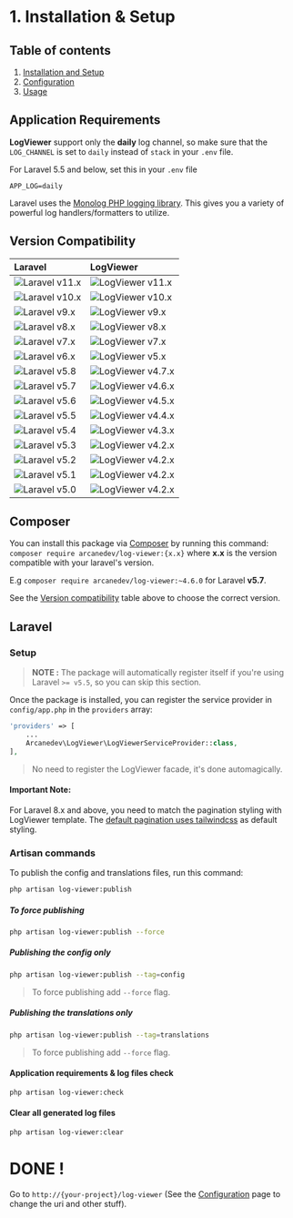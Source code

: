 # 1. Installation & Setup

## Table of contents

  1. [Installation and Setup](1.Installation-and-Setup.md)
  2. [Configuration](2.Configuration.md)
  3. [Usage](3.Usage.md)

## Application Requirements

**LogViewer** support only the **daily** log channel, so make sure that the `LOG_CHANNEL` is set to `daily` instead of `stack` in your `.env` file.

For Laravel 5.5 and below, set this in your `.env` file

`
APP_LOG=daily
`

Laravel uses the [Monolog PHP logging library](https://github.com/Seldaek/monolog). This gives you a variety of powerful log handlers/formatters to utilize.
 
## Version Compatibility

| Laravel                        | LogViewer                             |
|:-------------------------------|:--------------------------------------|
| ![Laravel v11.x][laravel_11_x] | ![LogViewer v11.x][log_viewer_11_x]   |
| ![Laravel v10.x][laravel_10_x] | ![LogViewer v10.x][log_viewer_10_x]   |
| ![Laravel v9.x][laravel_9_x]   | ![LogViewer v9.x][log_viewer_9_x]     |
| ![Laravel v8.x][laravel_8_x]   | ![LogViewer v8.x][log_viewer_8_x]     |
| ![Laravel v7.x][laravel_7_x]   | ![LogViewer v7.x][log_viewer_7_x]     |
| ![Laravel v6.x][laravel_6_x]   | ![LogViewer v5.x][log_viewer_5_x]     |
| ![Laravel v5.8][laravel_5_8]   | ![LogViewer v4.7.x][log_viewer_4_7_x] |
| ![Laravel v5.7][laravel_5_7]   | ![LogViewer v4.6.x][log_viewer_4_6_x] |
| ![Laravel v5.6][laravel_5_6]   | ![LogViewer v4.5.x][log_viewer_4_5_x] |
| ![Laravel v5.5][laravel_5_5]   | ![LogViewer v4.4.x][log_viewer_4_4_x] |
| ![Laravel v5.4][laravel_5_4]   | ![LogViewer v4.3.x][log_viewer_4_3_x] |
| ![Laravel v5.3][laravel_5_3]   | ![LogViewer v4.2.x][log_viewer_4_2_x] |
| ![Laravel v5.2][laravel_5_2]   | ![LogViewer v4.2.x][log_viewer_4_2_x] |
| ![Laravel v5.1][laravel_5_1]   | ![LogViewer v4.2.x][log_viewer_4_2_x] |
| ![Laravel v5.0][laravel_5_0]   | ![LogViewer v4.2.x][log_viewer_4_2_x] |

[laravel_11_x]:  https://img.shields.io/badge/version-11.x-blue.svg?style=flat-square "Laravel v11.x"
[laravel_10_x]:  https://img.shields.io/badge/version-10.x-blue.svg?style=flat-square "Laravel v10.x"
[laravel_9_x]:  https://img.shields.io/badge/version-9.x-blue.svg?style=flat-square "Laravel v9.x"
[laravel_8_x]:  https://img.shields.io/badge/version-8.x-blue.svg?style=flat-square "Laravel v8.x"
[laravel_7_x]:  https://img.shields.io/badge/version-7.x-blue.svg?style=flat-square "Laravel v7.x"
[laravel_6_x]:  https://img.shields.io/badge/version-6.x-blue.svg?style=flat-square "Laravel v6.x"
[laravel_5_8]:  https://img.shields.io/badge/version-5.8-blue.svg?style=flat-square "Laravel v5.8"
[laravel_5_7]:  https://img.shields.io/badge/version-5.7-blue.svg?style=flat-square "Laravel v5.7"
[laravel_5_6]:  https://img.shields.io/badge/version-5.6-blue.svg?style=flat-square "Laravel v5.6"
[laravel_5_5]:  https://img.shields.io/badge/version-5.5-blue.svg?style=flat-square "Laravel v5.5"
[laravel_5_4]:  https://img.shields.io/badge/version-5.4-blue.svg?style=flat-square "Laravel v5.4"
[laravel_5_3]:  https://img.shields.io/badge/version-5.3-blue.svg?style=flat-square "Laravel v5.3"
[laravel_5_2]:  https://img.shields.io/badge/version-5.2-blue.svg?style=flat-square "Laravel v5.2"
[laravel_5_1]:  https://img.shields.io/badge/version-5.1-blue.svg?style=flat-square "Laravel v5.1"
[laravel_5_0]:  https://img.shields.io/badge/version-5.0-blue.svg?style=flat-square "Laravel v5.0"

[log_viewer_11_x]:   https://img.shields.io/badge/version-11.x-blue.svg?style=flat-square "LogViewer v11.x"
[log_viewer_10_x]:   https://img.shields.io/badge/version-10.x-blue.svg?style=flat-square "LogViewer v10.x"
[log_viewer_9_x]:   https://img.shields.io/badge/version-9.x-blue.svg?style=flat-square "LogViewer v9.x"
[log_viewer_8_x]:   https://img.shields.io/badge/version-8.x-blue.svg?style=flat-square "LogViewer v8.x"
[log_viewer_7_x]:   https://img.shields.io/badge/version-7.x-blue.svg?style=flat-square "LogViewer v7.x"
[log_viewer_5_x]:   https://img.shields.io/badge/version-5.x-blue.svg?style=flat-square "LogViewer v5.x"
[log_viewer_4_7_x]: https://img.shields.io/badge/version-4.7.x-blue.svg?style=flat-square "LogViewer v4.7.x"
[log_viewer_4_6_x]: https://img.shields.io/badge/version-4.6.x-blue.svg?style=flat-square "LogViewer v4.6.x"
[log_viewer_4_5_x]: https://img.shields.io/badge/version-4.5.x-blue.svg?style=flat-square "LogViewer v4.5.x"
[log_viewer_4_4_x]: https://img.shields.io/badge/version-4.4.x-blue.svg?style=flat-square "LogViewer v4.4.x"
[log_viewer_4_3_x]: https://img.shields.io/badge/version-4.3.x-blue.svg?style=flat-square "LogViewer v4.3.x"
[log_viewer_4_2_x]: https://img.shields.io/badge/version-4.2.x-blue.svg?style=flat-square "LogViewer v4.2.x"

## Composer

You can install this package via [Composer](http://getcomposer.org/) by running this command: `composer require arcanedev/log-viewer:{x.x}` where **x.x** is the version compatible with your laravel's version. 

E.g `composer require arcanedev/log-viewer:~4.6.0` for Laravel **v5.7**.

See the [Version compatibility](#version-compatibility) table above to choose the correct version.

## Laravel

### Setup

> **NOTE :** The package will automatically register itself if you're using Laravel `>= v5.5`, so you can skip this section.

Once the package is installed, you can register the service provider in `config/app.php` in the `providers` array:

```php
'providers' => [
    ...
    Arcanedev\LogViewer\LogViewerServiceProvider::class,
],
```

> No need to register the LogViewer facade, it's done automagically.

#### Important Note:

For Laravel 8.x and above, you need to match the pagination styling with LogViewer template. The [default pagination uses tailwindcss](https://laravel.com/docs/8.x/upgrade#pagination) as default styling.

### Artisan commands

To publish the config and translations files, run this command:

```bash
php artisan log-viewer:publish
```

##### To force publishing

```bash
php artisan log-viewer:publish --force
```

##### Publishing the config only

```bash
php artisan log-viewer:publish --tag=config
```

> To force publishing add `--force` flag.

##### Publishing the translations only

```bash
php artisan log-viewer:publish --tag=translations
```

> To force publishing add `--force` flag.

#### Application requirements & log files check

```bash
php artisan log-viewer:check
```
#### Clear all generated log files

```bash
php artisan log-viewer:clear
```

# DONE !

Go to `http://{your-project}/log-viewer` (See the [Configuration](https://github.com/ARCANEDEV/LogViewer/wiki/3.-Configuration) page to change the uri and other stuff).
